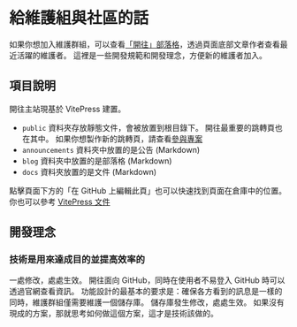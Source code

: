 # 給維護組與社區的話

如果你想加入維護群組，可以查看[「開往」部落格](https://www.travellings.cn/zh_TW/blog)，透過頁面底部文章作者查看最近活躍的維護者。 這裡是一些開發規範和開發理念，方便新的維護者加入。

## 項目說明

開往主站現基於 VitePress 建置。

- `public` 資料夾存放靜態文件，會被放置到根目錄下。 開往最重要的跳轉頁也在其中。 如果你想製作新的跳轉頁，請查看[參與專案](https://www.travellings.cn/zh_TW/docs/join#%E5%8F%83%E5%8A%A0%E8%A8%88%E7%95%AB)
- `announcements` 資料夾中放置的是公告 (Markdown)
- `blog` 資料夾中放置的是部落格 (Markdown)
- `docs` 資料夾放置的是文件 (Markdown)

點擊頁面下方的「在 GitHub 上編輯此頁」也可以快速找到頁面在倉庫中的位置。 你也可以參考 [VitePress 文件](https://vitepress.dev/)

## 開發理念

### 技術是用來達成目的並提高效率的

一處修改，處處生效。 開往面向 GitHub，同時在使用者不易登入 GitHub 時可以透過官網查看資訊。 功能設計的最基本的要求是：確保各方看到的訊息是一樣的同時，維護群組僅需要維護一個儲存庫。 儲存庫發生修改，處處生效。 如果沒有現成的方案，那就思考如何做這個方案，這才是技術該做的。
